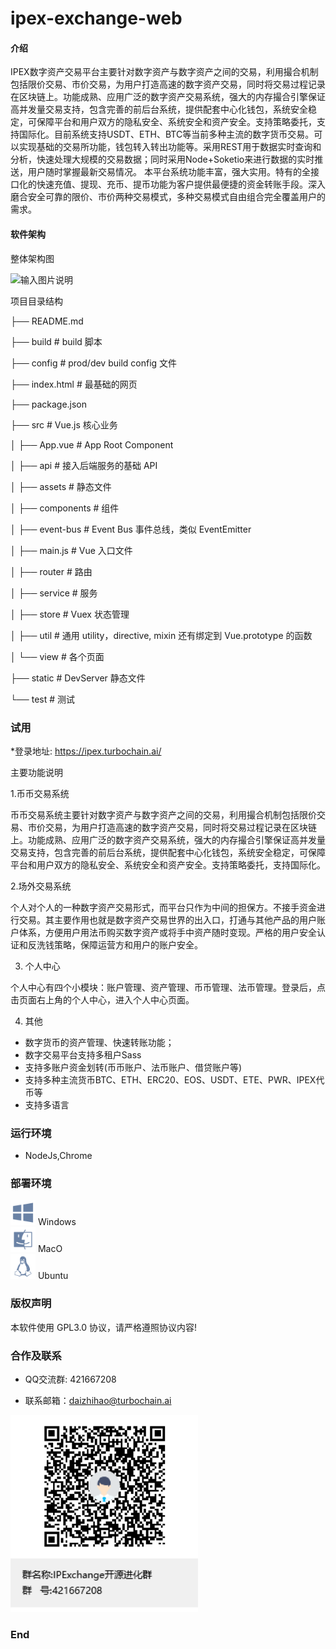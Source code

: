 # ipex-exchange-web

#### 介绍
IPEX数字资产交易平台主要针对数字资产与数字资产之间的交易，利用撮合机制包括限价交易、市价交易，为用户打造高速的数字资产交易，同时将交易过程记录在区块链上。功能成熟、应用广泛的数字资产交易系统，强大的内存撮合引擎保证高并发量交易支持，包含完善的前后台系统，提供配套中心化钱包，系统安全稳定，可保障平台和用户双方的隐私安全、系统安全和资产安全。支持策略委托，支持国际化。目前系统支持USDT、ETH、BTC等当前多种主流的数字货币交易。可以实现基础的交易所功能，钱包转入转出功能等。采用REST用于数据实时查询和分析，快速处理大规模的交易数据；同时采用Node+Soketio来进行数据的实时推送，用户随时掌握最新交易情况。 本平台系统功能丰富，强大实用。特有的全接口化的快速充值、提现、充币、提币功能为客户提供最便捷的资金转账手段。深入磨合安全可靠的限价、市价两种交易模式，多种交易模式自由组合完全覆盖用户的需求。

#### 软件架构
整体架构图

![输入图片说明](https://images.gitee.com/uploads/images/2020/0327/123259_633bae53_476193.png "屏幕截图.png")


项目目录结构

├── README.md

├── build                   # build 脚本

├── config                  # prod/dev build config 文件


├── index.html              # 最基础的网页

├── package.json

├── src                     # Vue.js 核心业务

│   ├── App.vue             # App Root Component

│   ├── api                 # 接入后端服务的基础 API

│   ├── assets              # 静态文件

│   ├── components          # 组件

│   ├── event-bus           # Event Bus 事件总线，类似 EventEmitter

│   ├── main.js             # Vue 入口文件

│   ├── router              # 路由

│   ├── service             # 服务

│   ├── store               # Vuex 状态管理

│   ├── util                # 通用 utility，directive, mixin 还有绑定到 Vue.prototype 的函数

│   └── view                # 各个页面

├── static                  # DevServer 静态文件

└── test                    # 测试



### 试用

*登录地址: https://ipex.turbochain.ai/

主要功能说明

1.币币交易系统

币币交易系统主要针对数字资产与数字资产之间的交易，利用撮合机制包括限价交易、市价交易，为用户打造高速的数字资产交易，同时将交易过程记录在区块链上。功能成熟、应用广泛的数字资产交易系统，强大的内存撮合引擎保证高并发量交易支持，包含完善的前后台系统，提供配套中心化钱包，系统安全稳定，可保障平台和用户双方的隐私安全、系统安全和资产安全。支持策略委托，支持国际化。

2.场外交易系统

个人对个人的一种数字资产交易形式，而平台只作为中间的担保方。不接手资金进行交易。其主要作用也就是数字资产交易世界的出入口，打通与其他产品的用户账户体系，方便用户用法币购买数字资产或将手中资产随时变现。严格的用户安全认证和反洗钱策略，保障运营方和用户的账户安全。

3. 个人中心

个人中心有四个小模块：账户管理、资产管理、币币管理、法币管理。登录后，点击页面右上角的个人中心，进入个人中心页面。

4. 其他
- 数字货币的资产管理、快速转账功能；
- 数字交易平台支持多租户Sass
- 支持多账户资金划转(币币账户、法币账户、借贷账户等)
- 支持多种主流货币BTC、ETH、ERC20、EOS、USDT、ETE、PWR、IPEX代币等
- 支持多语言


### 运行环境
- NodeJs,Chrome

### 部署环境

<p align="left">
 <div id="buttons">
<img src="./assets/windows.png" width="40" margin="10"/>
Windows
</div>
  <div id="buttons">
<img src="./assets/macos.png" width="40" margin="10"/>
 MacO
</div>
  <div id="buttons">
<img src="./assets/linux.png" width="40" margin="10"/>
Ubuntu
</div>
</p>


### 版权声明
本软件使用 GPL3.0 协议，请严格遵照协议内容!

### 合作及联系
- QQ交流群: 421667208

- 联系邮箱：daizhihao@turbochain.ai
<img src="./assets/qq.png" width="300" />


### End
